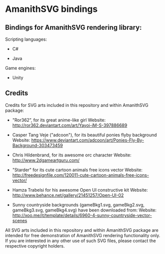 # AmanithSVG bindings

## Bindings for AmanithSVG rendering library:

Scripting languages:

 - C#

 - Java

Game engines:

 - Unity

## Credits

Credits for SVG arts included in this repository and within AmanithSVG package:

 - "Ror362”, for its great anime-like girl
Website: http://ror362.deviantart.com/art/Yayoi-iM-S-397886689

 - Casper Tang Veje ("adcoon"), for its beautiful ponies flyby background
Website: https://www.deviantart.com/adcoon/art/Ponies-Fly-By-Background-303473459

 - Chris Hildenbrand, for its awesome orc character
Website: http://www.2dgameartguru.com/

 - "Starder" for its cute cartoon animals free icons vector
Website: http://freedesignfile.com/120011-cute-cartoon-animals-free-icons-vector/

 - Hamza Trabelsi for his awesome Open UI constructive kit
Website: http://www.behance.net/gallery/21451257/Open-UI-02

 - Sunny countryside backgrounds (gameBkg1.svg, gameBkg2.svg, gameBkg3.svg, gameBkg4.svg) have been downloaded from:
Website: http://xoo.me/it/template/details/6960-4-sunny-countryside-vector-scenes

All SVG arts included in this repository and within AmanithSVG package are intended for free demonstration of AmanithSVG rendering functionality only.
If you are interested in any other use of such SVG files, please contact the respective copyright holders.
